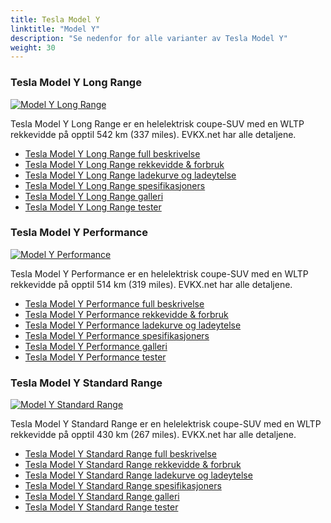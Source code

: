 ```yaml
---
title: Tesla Model Y
linktitle: "Model Y"
description: "Se nedenfor for alle varianter av Tesla Model Y"
weight: 30
---
```

### Tesla Model Y Long Range

<a href="model_y_long_range/"><img src="https://media.evkx.net/multimedia/models/tesla/model_y/model_y_long_range/main_1_st.jpg" class="img-fluid" alt="Model Y Long Range" ></a>

Tesla Model Y Long Range er en helelektrisk coupe-SUV med en WLTP rekkevidde på opptil 542 km (337 miles). EVKX.net har alle detaljene. 

- [Tesla Model Y Long Range full beskrivelse](model_y_long_range/)
- [Tesla Model Y Long Range rekkevidde & forbruk](model_y_long_range/rangeandconsumption)
- [Tesla Model Y Long Range ladekurve og ladeytelse](model_y_long_range/chargingcurve)
- [Tesla Model Y Long Range spesifikasjoners](model_y_long_range/specifications)
- [Tesla Model Y Long Range galleri](model_y_long_range/gallery)
- [Tesla Model Y Long Range tester](model_y_long_range/reviews)

### Tesla Model Y Performance

<a href="model_y_performance/"><img src="https://media.evkx.net/multimedia/models/tesla/model_y/model_y_performance/main_1_st.jpg" class="img-fluid" alt="Model Y Performance" ></a>

Tesla Model Y Performance er en helelektrisk coupe-SUV med en WLTP rekkevidde på opptil 514 km (319 miles). EVKX.net har alle detaljene. 

- [Tesla Model Y Performance full beskrivelse](model_y_performance/)
- [Tesla Model Y Performance rekkevidde & forbruk](model_y_performance/rangeandconsumption)
- [Tesla Model Y Performance ladekurve og ladeytelse](model_y_performance/chargingcurve)
- [Tesla Model Y Performance spesifikasjoners](model_y_performance/specifications)
- [Tesla Model Y Performance galleri](model_y_performance/gallery)
- [Tesla Model Y Performance tester](model_y_performance/reviews)

### Tesla Model Y Standard Range

<a href="model_y_standard_range/"><img src="https://media.evkx.net/multimedia/models/tesla/model_y/model_y_standard_range/main_1_st.jpg" class="img-fluid" alt="Model Y Standard Range" ></a>

Tesla Model Y Standard Range er en helelektrisk coupe-SUV med en WLTP rekkevidde på opptil 430 km (267 miles). EVKX.net har alle detaljene. 

- [Tesla Model Y Standard Range full beskrivelse](model_y_standard_range/)
- [Tesla Model Y Standard Range rekkevidde & forbruk](model_y_standard_range/rangeandconsumption)
- [Tesla Model Y Standard Range ladekurve og ladeytelse](model_y_standard_range/chargingcurve)
- [Tesla Model Y Standard Range spesifikasjoners](model_y_standard_range/specifications)
- [Tesla Model Y Standard Range galleri](model_y_standard_range/gallery)
- [Tesla Model Y Standard Range tester](model_y_standard_range/reviews)

